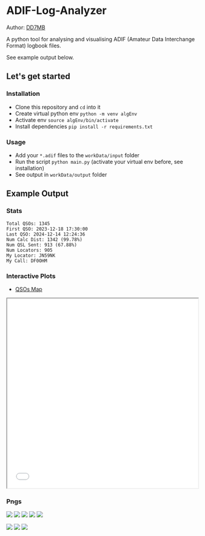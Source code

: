 # ADIF-Log-Analyzer

Author: [DD7MB](https://dd7mb.de)

A python tool for analysing and visualising ADIF (Amateur Data Interchange Format) logbook files.

See example output below.

## Let's get started

### Installation

- Clone this repository and `cd` into it
- Create virtual python env `python -m venv algEnv`
- Activate env `source algEnv/bin/activate`
- Install dependencies `pip install -r requirements.txt`

### Usage

- Add your `*.adif` files to the `workData/input` folder
- Run the script `python main.py` (activate your virtual env before, see installation)
- See output in `workData/output` folder

## Example Output

### Stats

```
Total QSOs: 1345
First QSO: 2023-12-18 17:30:00
Last QSO: 2024-12-14 12:24:36
Num Calc Dist: 1342 (99.78%)
Num QSL Sent: 913 (67.88%)
Num Locators: 905
My Locator: JN59NK
My Call: DF0OHM
```

### Interactive Plots

- [QSOs Map](workData/output/qsos_map.html)

<iframe src="workData/output/qsos_map.html" width="100%" height="500"></iframe>

### Pngs

![](workData/output/qsos_map.png)
![](workData/output/qsos_modes.png)
![](workData/output/qsos_sub_modes.png)
![](workData/output/qsos_bands.png)
![](workData/output/qsos_distance.png)

![](workData/output/qsos_per_date.png)
![](workData/output/qsos_per_day_of_week.png)
![](workData/output/qsos_per_hour_of_day.png)